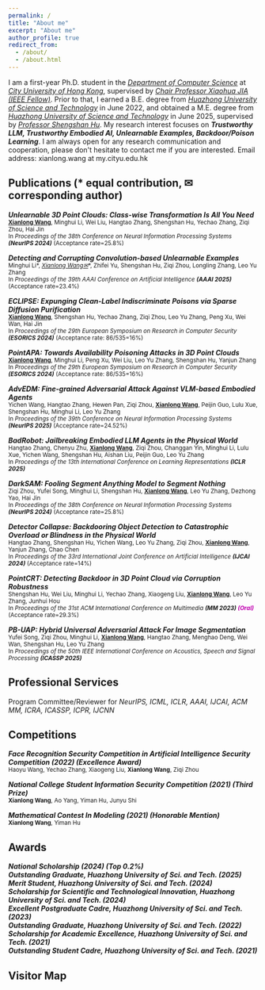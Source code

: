 ```yaml
---
permalink: /
title: "About me"
excerpt: "About me"
author_profile: true
redirect_from: 
  - /about/
  - /about.html
---
```


I am a first-year Ph.D. student in the _[Department of Computer Science](https://www.cs.cityu.edu.hk/)_ at _[City University of Hong Kong](https://www.cityu.edu.hk/)_, supervised by _[Chair Professor Xiaohua JIA (IEEE Fellow)](https://www.cs.cityu.edu.hk/~jia/)_. Prior to that, I earned a B.E. degree from _[Huazhong University of Science and Technology](https://www.hust.edu.cn/)_ in June 2022, and obtained a M.E. degree from _[Huazhong University of Science and Technology](https://www.hust.edu.cn/)_ in June 2025, supervised by _[Professor Shengshan Hu](https://scholar.google.com.hk/citations?user=lkAFwJgAAAAJ&hl=zh-CN&oi=ao)_. 
My research interest focuses on **_Trustworthy LLM, Trustworthy Embodied AI, Unlearnable Examples, Backdoor/Poison Learning_**. I am always open for any research communication and cooperation, please don't hesitate to contact me if you are interested.
Email address: xianlong.wang at my.cityu.edu.hk


 

Publications (* equal contribution, ✉ corresponding author)
------

***Unlearnable 3D Point Clouds: Class-wise Transformation Is All You Need***   
<small> **<u>Xianlong Wang</u>**, Minghui Li, Wei Liu, Hangtao Zhang, Shengshan Hu, Yechao Zhang, Ziqi Zhou, Hai Jin  
In _Proceedings of the 38th Conference on Neural Information Processing Systems **(NeurIPS 2024)**_ (Acceptance rate=25.8%) </small>


***Detecting and Corrupting Convolution-based Unlearnable Examples***  
<small> Minghui Li\*, **<u>Xianlong Wang*✉</u>**, Zhifei Yu, Shengshan Hu, Ziqi Zhou, Longling Zhang, Leo Yu Zhang  
In _Proceedings of the 39th AAAI Conference on Artificial Intelligence **(AAAI 2025)**_ (Acceptance rate=23.4%) </small>

***ECLIPSE: Expunging Clean-Label Indiscriminate Poisons via Sparse Diffusion Purification***   
<small> **<u>Xianlong Wang</u>**, Shengshan Hu, Yechao Zhang, Ziqi Zhou, Leo Yu Zhang, Peng Xu, Wei Wan, Hai Jin   
In _Proceedings of the 29th European Symposium on Research in Computer Security **(ESORICS 2024)**_ (Acceptance rate: 86/535=16%)  </small>

***PointAPA: Towards Availability Poisoning Attacks in 3D Point Clouds***   
<small> **<u>Xianlong Wang</u>**, Minghui Li, Peng Xu, Wei Liu, Leo Yu Zhang, Shengshan Hu, Yanjun Zhang   
In _Proceedings of the 29th European Symposium on Research in Computer Security **(ESORICS 2024)**_  (Acceptance rate: 86/535=16%) </small>


***AdvEDM: Fine-grained Adversarial Attack Against VLM-based Embodied Agents***   
<small> Yichen Wang, Hangtao Zhang, Hewen Pan, Ziqi Zhou, **<u>Xianlong Wang</u>**, Peijin Guo, Lulu Xue, Shengshan Hu, Minghui Li, Leo Yu Zhang  
In _Proceedings of the 39th Conference on Neural Information Processing Systems **(NeurIPS 2025)**_ (Acceptance rate=24.52%) </small>
 

***BadRobot: Jailbreaking Embodied LLM Agents in the Physical World***  
<small> Hangtao Zhang, Chenyu Zhu, **<u>Xianlong Wang</u>**, Ziqi Zhou, Changgan Yin, Minghui Li, Lulu Xue, Yichen Wang, Shengshan Hu, Aishan Liu, Peijin Guo, Leo Yu Zhang  
In _Proceedings of the 13th International Conference on Learning Representations **(ICLR 2025)**_ </small>

 

***DarkSAM: Fooling Segment Anything Model to Segment Nothing***   
<small> Ziqi Zhou, Yufei Song, Minghui Li, Shengshan Hu, **<u>Xianlong Wang</u>**, Leo Yu Zhang, Dezhong Yao, Hai Jin  
In _Proceedings of the 38th Conference on Neural Information Processing Systems **(NeurIPS 2024)**_ (Acceptance rate=25.8%) </small>

 

***Detector Collapse: Backdooring Object Detection to Catastrophic Overload or Blindness in the Physical World***   
<small> Hangtao Zhang, Shengshan Hu, Yichen Wang, Leo Yu Zhang, Ziqi Zhou, **<u>Xianlong Wang</u>**, Yanjun Zhang, Chao Chen   
In _Proceedings of the 33rd International Joint Conference on Artificial Intelligence **(IJCAI 2024)**_ (Acceptance rate=14%) </small>


***PointCRT: Detecting Backdoor in 3D Point Cloud via Corruption Robustness***   
<small> Shengshan Hu, Wei Liu, Minghui Li, Yechao Zhang, Xiaogeng Liu, **<u>Xianlong Wang</u>**, Leo Yu Zhang, Junhui Hou  
In _Proceedings of the 31st ACM International Conference on Multimedia **(MM 2023) <font color="color: lightblue;"> (Oral) </font>**_ (Acceptance rate=29.3%) </small>

***PB-UAP: Hybrid Universal Adversarial Attack For Image Segmentation***  
<small> Yufei Song, Ziqi Zhou, Minghui Li, **<u>Xianlong Wang</u>**, Hangtao Zhang, Menghao Deng, Wei Wan, Shengshan Hu, Leo Yu Zhang  
In _Proceedings of the 50th IEEE International Conference on Acoustics, Speech and Signal Processing **(ICASSP 2025)**_ </small>


Professional Services
------
Program Committee/Reviewer for _NeurIPS, ICML, ICLR, AAAI, IJCAI, ACM MM, ICRA, ICASSP, ICPR, IJCNN_ 



Competitions
------
***Face Recognition Security Competition in Artificial Intelligence Security Competition (2022) (Excellence Award)***  
<small> Haoyu Wang, Yechao Zhang, Xiaogeng Liu, **Xianlong Wang**, Ziqi Zhou  </small>

***National College Student Information Security Competition (2021) (Third Prize)***  
<small> **Xianlong Wang**, Ao Yang, Yiman Hu, Junyu Shi  </small>

***Mathematical Contest In Modeling (2021) (Honorable Mention)***  
<small> **Xianlong Wang**, Yiman Hu  </small>


Awards
------
***National Scholarship (2024) (Top 0.2%)***  
***Outstanding Graduate, Huazhong University of Sci. and Tech. (2025)***  
***Merit Student, Huazhong University of Sci. and Tech. (2024)***  
***Scholarship for Scientific and Technological Innovation, Huazhong University of Sci. and Tech. (2024)***  
***Excellent Postgraduate Cadre, Huazhong University of Sci. and Tech. (2023)***   
***Outstanding Graduate, Huazhong University of Sci. and Tech. (2022)***  
***Scholarship for Academic Excellence, Huazhong University of Sci. and Tech. (2021)***  
***Outstanding Student Cadre, Huazhong University of Sci. and Tech. (2021)***  




Visitor Map
------
<body>
<script type="text/javascript" id="mapmyvisitors" src="//mapmyvisitors.com/map.js?d=-Ptf7SEq9EkCKUWxhPF0rjSF11D5aACCdgrYmUe1hKk&cl=ffffff&w=a"></script>
</body>






